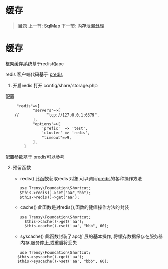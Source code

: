 #  缓存

   > [目录](<README.md>)
   > 上一节: [SqlMap](2.3.md)
   > 下一节: [内存泄漏处理](2.5.md)


   缓存
========

框架缓存系统基于redis和apc

redis 客户端代码基于 [predis](https://github.com/nrk/predis)

1. 开启redis
打开 config/share/storage.php

配置

```
     "redis"=>[
            "servers"=>[
    //            "tcp://127.0.0.1:6379",
            ],
            "options"=>[
                'prefix'  => 'test',
                'cluster' => 'redis',
                "timeout"=>9,
            ],
        ]
```
配置参数基于 [predis](https://github.com/nrk/predis)可以参考

2. 预留函数

   * redis() 此函数获取redis 对象,可以调用[predis](https://github.com/nrk/predis)的各种操作方法
   ```
      use Trensy\Foundation\Shortcut;
      $this->redis()->set("aa","bb");
      $this->redis()->get('aa');
   ```
   * cache() 此函数是对redis(),函数的健值操作方法的封装
   ```
      use Trensy\Foundation\Shortcut;
        $this->cache()->get('aa');
        $this->cache()->set('aa', "bbb", 60);
   ```
   * syscache() 此函数封装了apc扩展的基本操作, 将缓存数据保存在服务器内存,服务停止,或重启将丢失
   ```
      use Trensy\Foundation\Shortcut;
     $this->syscache()->get('aa');
     $this->syscache()->set('aa', "bbb", 60);
   ```


